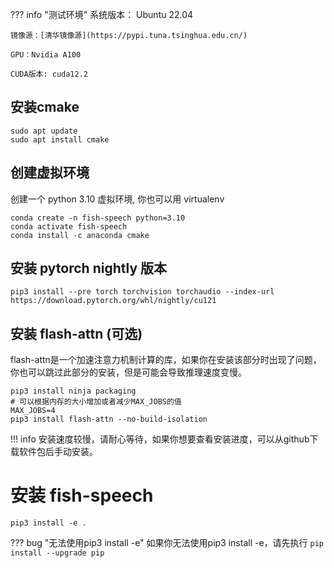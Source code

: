 ??? info "测试环境"
    系统版本： Ubuntu 22.04

    镜像源：[清华镜像源](https://pypi.tuna.tsinghua.edu.cn/)

    GPU：Nvidia A100

    CUDA版本: cuda12.2

## 安装cmake
```
sudo apt update
sudo apt install cmake
```
## 创建虚拟环境
创建一个 python 3.10 虚拟环境, 你也可以用 virtualenv
```
conda create -n fish-speech python=3.10
conda activate fish-speech
conda install -c anaconda cmake
```

## 安装 pytorch nightly 版本
```
pip3 install --pre torch torchvision torchaudio --index-url https://download.pytorch.org/whl/nightly/cu121
```

## 安装 flash-attn (可选)
flash-attn是一个加速注意力机制计算的库，如果你在安装该部分时出现了问题，你也可以跳过此部分的安装，但是可能会导致推理速度变慢。
```
pip3 install ninja packaging
# 可以根据内存的大小增加或者减少MAX_JOBS的值
MAX_JOBS=4
pip3 install flash-attn --no-build-isolation
```
!!! info
    安装速度较慢，请耐心等待，如果你想要查看安装进度，可以从github下载软件包后手动安装。

# 安装 fish-speech
```
pip3 install -e .
```
??? bug "无法使用pip3 install -e"
    如果你无法使用pip3 install -e，请先执行
    ```
    pip install --upgrade pip
    ```
